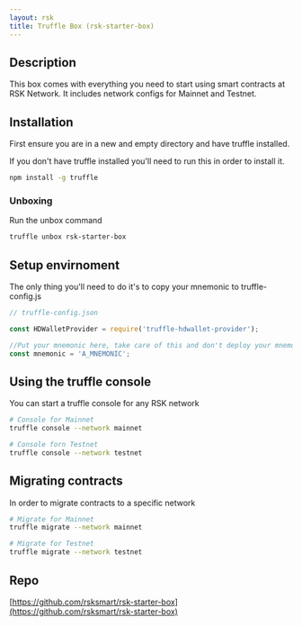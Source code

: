 ```yaml
---
layout: rsk
title: Truffle Box (rsk-starter-box)
---
```


## Description

This box comes with everything you need to start using smart contracts at RSK Network. It includes network configs for Mainnet and Testnet.

## Installation

First ensure you are in a new and empty directory and have truffle installed. 

If you don't have truffle installed you'll need to run this in order to install it.

```bash
npm install -g truffle
```

### Unboxing

Run the unbox command

```bash
truffle unbox rsk-starter-box
```

## Setup envirnoment

The only thing you'll need to do it's to copy your mnemonic to truffle-config.js

```js
// truffle-config.json

const HDWalletProvider = require('truffle-hdwallet-provider');

//Put your mnemonic here, take care of this and don't deploy your mnemonic into production!
const mnemonic = 'A_MNEMONIC';
```

## Using the truffle console

You can start a truffle console for any RSK network

```bash
# Console for Mainnet
truffle console --network mainnet

# Console forn Testnet
truffle console --network testnet
```

## Migrating contracts

In order to migrate contracts to a specific network

```bash
# Migrate for Mainnet
truffle migrate --network mainnet

# Migrate for Testnet
truffle migrate --network testnet
```


## Repo
[https://github.com/rsksmart/rsk-starter-box](https://github.com/rsksmart/rsk-starter-box)